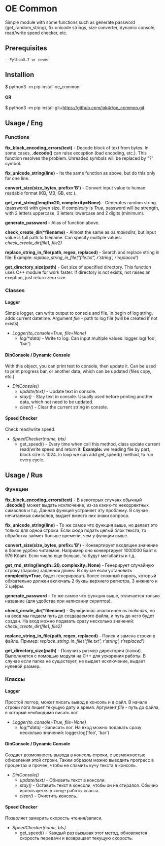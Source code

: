 # OE Common

Simple module with some functions such as generate password (get_random_string), fix unicode strings, size converter, dynamic console, read/write speed checker, etc.
## Prerequisites

	- Python3.7 or newer

## Installion
$ python3 -m pip install oe_common<br /><br />
**OR**<br /><br />
$ python3 -m pip install git+https://github.com/jok4r/oe_common.git

## Usage / Eng

### Functions

**fix_block_encoding_errors(text)** - Decode block of text from bytes. In some cases, **.decode()** can raise exception (bad encoding, etc.). This function resolves the problem. Unreaded symbols will be replaced by "?" symbol.

**fix_unicode_string(line)** - Its the same function as above, but do this only for one line.

**convert_size(size_bytes, prefix='B')** - Convert input value to human readable format (KB, MB, GB, etc.).

**get_rnd_string(length=20, complexity=None)** - Generates random string (password) with given size. If *complexity* is *True*, password will be strength, with 2 letters uppercase, 3 letters lowercase and 2 digits (minimum).

**generate_password** - Alias of function above.

**check_create_dir(\*filename)** - Almost the same as *os.makedirs*, but input value is full path to filename. Can specify multiple values: *check_create_dir(file1, file2)*

**replace_string_in_file(path, regex, replaced)** - Search and replace string in file. Example: *replace_string_in_file("file.txt", r'string', r'replaced')*

**get_directory_size(path)** - Get size of specified directory. This function uses C++ module for work faster. If directory is not exists, not raises an exeption, just return zero size.

### Classes

#### Logger
Simple logger, can write output to console and file. In begin of log string, adds current datetime. Argument *file* - path to log file (will be created if not exists).

* *Logger(to_console=True, file=None)*
    * *log(\*data)* - Write to log. Can input multiple values: logger.log('foo', 'bar')

#### DinConsole / Dynamic Console
With this object, you can print text to console, then update it. Can be used to print progress bar, or another data, which can be updated (files copy, etc.)

* *DinConsole()*
    * *update(text)* - Update text in console.
    * *stay()* - Stay text in console. Usually used before printing another data, which not need to be updated.
    * *clear()* - Clear the current string in console.

#### Speed Checker
Check read/write speed.

* *SpeedChecker(name, bts)*
    * get_speed() - Every time when call this method, class update current read/write speed and return it. **Example:** we reading file by part, block size is 1024. In loop we can add get_speed() method, to run every cycle.

## Usage / Rus

### Функции

**fix_block_encoding_errors(text)** - В некоторых случаях обычный **.decode()** может выдать исключение, из-за каких-то некорректных символов и т.д. Данная функция устраняет эту проблему. В случае нечитаемых символов, выдает вместо них знаки вопроса.

**fix_unicode_string(line)** - То же самое что функция выше, но делает это только для одной строки. Если сюда подать целый блок текста, то обработка займет больше времени, чем у функции выше.

**convert_size(size_bytes, prefix='B')** - Конвертирует входящее значение в более удобно читаемое. Например оно конвертирует 1000000 Байт в 976 Кбайт. Если число еще больше, то будут мегабайты и т.д.

**get_rnd_string(length=20, complexity=None)** - Генерирует случайную строку (пароль) заданной длины. В случае если установить **complexity=True**, будет генерировать более сложный пароль, который обязательно должен включать 2 буквы верхнего регистра, 3 нижнего и 2 цифры.

**generate_password** - То же самое что функция выше, отличается только название (для удобства при написании скриптов).

**check_create_dir(\*filename)** - Функционал аналогичен *os.makedirs*, но на вход мы подаем путь до создаваемого файла, и путь до него будет создан. На вход можно подавать сразу несколько значений: *check_create_dir(file1, file2)*

**replace_string_in_file(path, regex, replaced)** - Поиск и замена строки в файле. Пример: *replace_string_in_file("file.txt", r'string', r'replaced')*

**get_directory_size(path)** - Получить размер директории (папки). Выполняется с помощью модуля на C++ для ускорения работы. В случае если папка не существует, не выдает исключение, выдает нулевой размер.

### Классы

#### Logger
Простой логгер, может писать вывод в консоль и в файл. В начале строки лога пишет текущую дату и время. Аргумент *file* - путь до файла, в который необходимо писать лог.

* *Logger(to_console=True, file=None)*
    * *log(\*data)* - Записать лог. На вход можно подавать сразу несколько значений: logger.log('foo', 'bar')

#### DinConsole / Dynamic Console
Создает возможность вывода в консоль строки, с возможностью обновления этой строки. Таким образом можно выводить прогресс в процентах и прочее, чтобы не спамить кучу текста в консоль.

* *DinConsole()*
    * *update(text)* - Обновить текст в консоли.
    * *stay()* - Оставить текст в консоли, чтобы он не стирался. Обычно используется в конце работы класса.
    * *clear()* - Очистить консоль.

#### Speed Checker
Позволяет замерить скорость чтения/записи.

* *SpeedChecker(name, bts)*
    * get_speed() - Каждый раз вызывая этот метод, обновляется скорость передачи и возвращает текущую скорость.